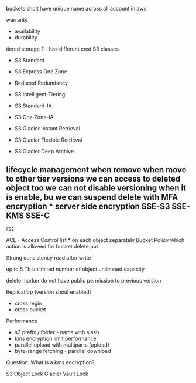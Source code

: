 buckets sholt have unique name across all account in aws

warranty
* availability
* durability


tiered storage ? - has different cost
S3 classes
* S3 Standard
* S3 Express One Zone
* Reduced Redundancy

* S3 Intelligent-Tiering

* S3 Standard-IA
* S3 One Zone-IA

* S3 Glacier Instant Retrieval
* S3 Glacier Flexible Retrieval
* S3 Glacier Deep Archive
    

lifecycle management 
    when remove
    when move to other tier
versions
    we can access to deleted object too
    we can not disable versioning when it is enable, bu we can suspend
    delete with MFA
encryption
    * server side encryption
    SSE-S3
    SSE-KMS
    SSE-C
-
    CSE
ACL - Access Control list
    * on each object separately
Bucket Policy 
    which action is allowed for bucket 
        delete
        put

Strong consistency
    read after write

up to 5 Tb
unlimited number of object
unlimeted capacity

delete marker
do not have public permission to previous version

Replicatiop (version shoul enabled)
* cross regin
* cross bucket

Performance
* s3 prefix / folder - name with slash 
* kms encryption limit performance
* parallel upload with multiparts (upload)
* byte-range fetching - parallel download

Question:
What is a kms encryption? 

S3 Object Lock
Glacier Vault Lock
